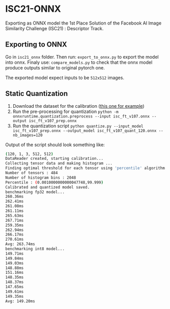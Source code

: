 # ISC21-ONNX
Exporting as ONNX model  the 1st Place Solution of the Facebook AI Image Similarity Challenge (ISC21) : Descriptor Track.


## Exporting to ONNX

Go in `isc21_onnx` folder. 
Then run: `export_to_onnx.py` to export the model into onnx.
Finaly use: `compare_models.py` to check that the onnx model produce outputs similar to original pytorch one.

The exported model expect inputs to be `512x512` images.


## Static Quantization

1. Download the dataset for the calibration ([this one for example](https://www.kaggle.com/datasets/rhtsingh/130k-images-512x512-universal-image-embeddings?resource=download))
2. Run the pre-processing for quantization `python -m onnxruntime.quantization.preprocess --input isc_ft_v107.onnx --output isc_ft_v107_prep.onnx`
3. Run the quantization script `python quantize.py --input_model isc_ft_v107_prep.onnx --output_model isc_ft_v107_quant_120.onnx --nb_images=120`

Output of the script should look something like:
```bash
(120, 1, 3, 512, 512)
DataReader created, starting calibration...
Collecting tensor data and making histogram ...
Finding optimal threshold for each tensor using 'percentile' algorithm ...
Number of tensors : 484
Number of histogram bins : 2048
Percentile : (0.0010000000000047748,99.999)
Calibrated and quantized model saved.
benchmarking fp32 model...
260.36ms
262.41ms
261.08ms
261.11ms
265.63ms
267.71ms
259.35ms
262.94ms
266.17ms
270.61ms
Avg: 263.74ms
benchmarking int8 model...
149.71ms
149.84ms
149.03ms
148.88ms
151.16ms
148.35ms
148.37ms
147.65ms
149.61ms
149.35ms
Avg: 149.20ms
```
